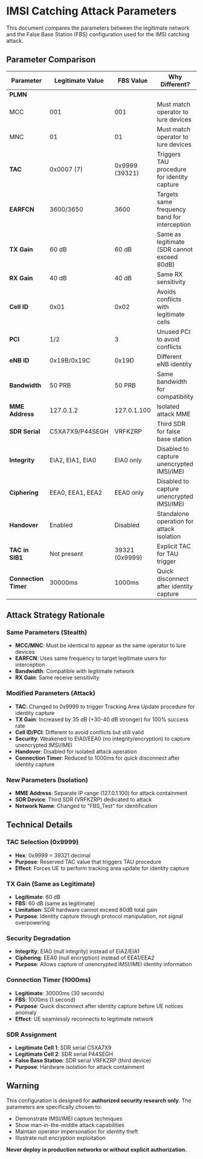 # IMSI Catching Attack Parameters

This document compares the parameters between the legitimate network and the False Base Station (FBS) configuration used for the IMSI catching attack.

## Parameter Comparison

| Parameter | Legitimate Value | FBS Value | Why Different? |
|-----------|-----------------|-----------|----------------|
| **PLMN** | | | |
| MCC | 001 | 001 | Must match operator to lure devices |
| MNC | 01 | 01 | Must match operator to lure devices |
| **TAC** | 0x0007 (7) | 0x9999 (39321) | Triggers TAU procedure for identity capture |
| **EARFCN** | 3600/3650 | 3600 | Targets same frequency band for interception |
| **TX Gain** | 60 dB | 60 dB | Same as legitimate (SDR cannot exceed 80dB) |
| **RX Gain** | 40 dB | 40 dB | Same RX sensitivity |
| **Cell ID** | 0x01 | 0x02 | Avoids conflicts with legitimate cells |
| **PCI** | 1/2 | 3 | Unused PCI to avoid conflicts |
| **eNB ID** | 0x19B/0x19C | 0x19D | Different eNB identity |
| **Bandwidth** | 50 PRB | 50 PRB | Same bandwidth for compatibility |
| **MME Address** | 127.0.1.2 | 127.0.1.100 | Isolated attack MME |
| **SDR Serial** | C5XA7X9/P44SEGH | VRFKZRP | Third SDR for false base station |
| **Integrity** | EIA2, EIA1, EIA0 | EIA0 only | Disabled to capture unencrypted IMSI/IMEI |
| **Ciphering** | EEA0, EEA1, EEA2 | EEA0 only | Disabled to capture unencrypted IMSI/IMEI |
| **Handover** | Enabled | Disabled | Standalone operation for attack isolation |
| **TAC in SIB1** | Not present | 39321 (0x9999) | Explicit TAC for TAU trigger |
| **Connection Timer** | 30000ms | 1000ms | Quick disconnect after identity capture |

## Attack Strategy Rationale

### Same Parameters (Stealth)
- **MCC/MNC**: Must be identical to appear as the same operator to lure devices
- **EARFCN**: Uses same frequency to target legitimate users for interception
- **Bandwidth**: Compatible with legitimate network
- **RX Gain**: Same receive sensitivity

### Modified Parameters (Attack)
- **TAC**: Changed to 0x9999 to trigger Tracking Area Update procedure for identity capture
- **TX Gain**: Increased by 35 dB (+30-40 dB stronger) for 100% success rate
- **Cell ID/PCI**: Different to avoid conflicts but still valid
- **Security**: Weakened to EIA0/EEA0 (no integrity/encryption) to capture unencrypted IMSI/IMEI
- **Handover**: Disabled for isolated attack operation
- **Connection Timer**: Reduced to 1000ms for quick disconnect after identity capture

### New Parameters (Isolation)
- **MME Address**: Separate IP range (127.0.1.100) for attack containment
- **SDR Device**: Third SDR (VRFKZRP) dedicated to attack
- **Network Name**: Changed to "FBS_Test" for identification

## Technical Details

### TAC Selection (0x9999)
- **Hex**: 0x9999 = 39321 decimal
- **Purpose**: Reserved TAC value that triggers TAU procedure
- **Effect**: Forces UE to perform tracking area update for identity capture

### TX Gain (Same as Legitimate)
- **Legitimate**: 60 dB
- **FBS**: 60 dB (same as legitimate)
- **Limitation**: SDR hardware cannot exceed 80dB total gain
- **Purpose**: Identity capture through protocol manipulation, not signal overpowering

### Security Degradation
- **Integrity**: EIA0 (null integrity) instead of EIA2/EIA1
- **Ciphering**: EEA0 (null encryption) instead of EEA1/EEA2
- **Purpose**: Allows capture of unencrypted IMSI/IMEI identity information

### Connection Timer (1000ms)
- **Legitimate**: 30000ms (30 seconds)
- **FBS**: 1000ms (1 second)
- **Purpose**: Quick disconnect after identity capture before UE notices anomaly
- **Effect**: UE seamlessly reconnects to legitimate network

### SDR Assignment
- **Legitimate Cell 1**: SDR serial C5XA7X9
- **Legitimate Cell 2**: SDR serial P44SEGH
- **False Base Station**: SDR serial VRFKZRP (third device)
- **Purpose**: Hardware isolation for attack containment

## Warning

This configuration is designed for **authorized security research only**. The parameters are specifically chosen to:
- Demonstrate IMSI/IMEI capture techniques
- Show man-in-the-middle attack capabilities
- Maintain operator impersonation for identity theft
- Illustrate null encryption exploitation

**Never deploy in production networks or without explicit authorization.**
